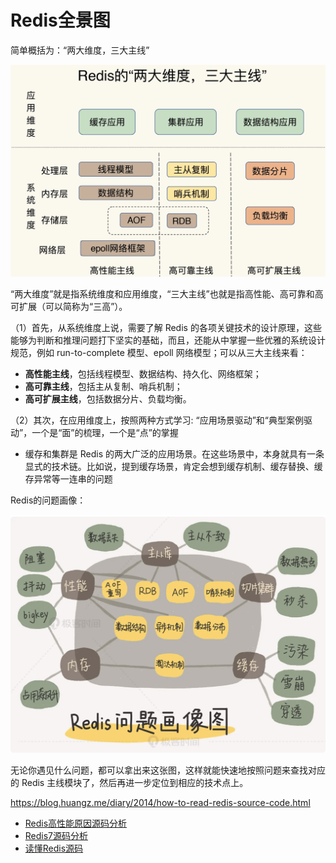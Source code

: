 # Redis全景图

简单概括为：“两大维度，三大主线”

![](image/Redis全景图.png)

“两大维度”就是指系统维度和应用维度，“三大主线”也就是指高性能、高可靠和高可扩展（可以简称为“三高”）。

（1）首先，从系统维度上说，需要了解 Redis 的各项关键技术的设计原理，这些能够为判断和推理问题打下坚实的基础，而且，还能从中掌握一些优雅的系统设计规范，例如 run-to-complete 模型、epoll 网络模型；可以从三大主线来看：
- **高性能主线**，包括线程模型、数据结构、持久化、网络框架；
- **高可靠主线**，包括主从复制、哨兵机制；
- **高可扩展主线**，包括数据分片、负载均衡。

（2）其次，在应用维度上，按照两种方式学习: “应用场景驱动”和“典型案例驱动”，一个是“面”的梳理，一个是“点”的掌握
- 缓存和集群是 Redis 的两大广泛的应用场景。在这些场景中，本身就具有一条显式的技术链。比如说，提到缓存场景，肯定会想到缓存机制、缓存替换、缓存异常等一连串的问题

Redis的问题画像：

![](image/Redis问题画像.png)

无论你遇见什么问题，都可以拿出来这张图，这样就能快速地按照问题来查找对应的 Redis 主线模块了，然后再进一步定位到相应的技术点上。


https://blog.huangz.me/diary/2014/how-to-read-redis-source-code.html

- [Redis高性能原因源码分析](https://heapdump.cn/article/3798624)
- [Redis7源码分析](https://github.com/CN-annotation-team/redis7.0-chinese-annotated)
- [读懂Redis源码](http://kaito-kidd.com/2021/09/23/read-redis-source-code/)